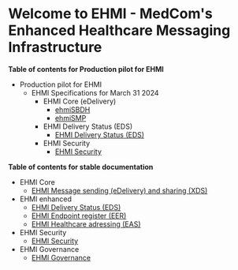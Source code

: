 # Welcome to EHMI - MedCom's Enhanced Healthcare Messaging Infrastructure

**Table of contents for Production pilot for EHMI**

- Production pilot for EHMI 
  - EHMI Specifications for March 31 2024
    - EHMI Core (eDelivery)
      - [ehmiSBDH](/assets/documents/ecore/ehmiSBDH/index.md)
      - [ehmiSMP](/assets/documents/ecore/SMP/index.md)
    - EHMI Delivery Status (EDS)
      - [EHMI Delivery Status (EDS)](/assets/documents/eds/index.md)
    - EHMI Security
      - [EHMI Security](/assets/documents/security/index.md)

**Table of contents for stable documentation**

- EHMI Core
  - [EHMI Message sending (eDelivery) and sharing (XDS)](/assets/documents/ecore/index.md)
- EHMI enhanced
  - [EHMI Delivery Status (EDS)](/assets/documents/eds/index.md)
  - [EHMI Endpoint register (EER)](/assets/documents/eer/index.md)
  - [EHMI Healthcare adressing (EAS)](/assets/documents/eas/index.md)
- EHMI Security
  - [EHMI Security](/assets/documents/security/index.md)
- EHMI Governance
  - [EHMI Governance](/assets/documents/egov/index.md)
